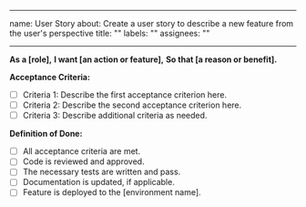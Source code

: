 ___
name: User Story
about: Create a user story to describe a new feature from the user's perspective
title: ""
labels: ""
assignees: ""
___

**As a [role],**
**I want [an action or feature],**
**So that [a reason or benefit].**

**Acceptance Criteria:**

- [ ] Criteria 1: Describe the first acceptance criterion here.
- [ ] Criteria 2: Describe the second acceptance criterion here.
- [ ] Criteria 3: Describe additional criteria as needed.

**Definition of Done:**

- [ ] All acceptance criteria are met.
- [ ] Code is reviewed and approved.
- [ ] The necessary tests are written and pass.
- [ ] Documentation is updated, if applicable.
- [ ] Feature is deployed to the [environment name].
